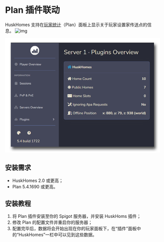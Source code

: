 # Plan 插件联动
HuskHomes 支持在[玩家统计](https://github.com/plan-player-analytics/Plan)（Plan）面板上显示关于玩家设置家传送点的信息。
![img](https://attachment.mcbbs.net/data/myattachment/forum/202307/22/133146k779mk7sstcpt7ss.png)

![Plan 插件联动](images/plan-hook.png)

## 安装需求

* HuskHomes 2.0 或更高；
* Plan 5.4.1690 或更高。

## 安装教程

1. 将 Plan 插件安装至你的 Spigot 服务器，并安装 HuskHoms 插件；
2. 修改 Plan 的配置文件并重启你的服务器；
3. 配置完毕后，数据将会开始出现在你的玩家面板下，在“插件”面板中的“HuskHomes”一栏中可以见到这些数据。